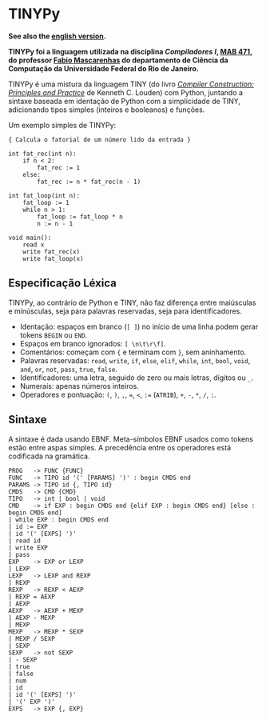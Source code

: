 # TINYPy

**See also the [english version](en/TINYPy.md).**

**TINYPy foi a linguagem utilizada na disciplina *Compiladores I*, [MAB 471](http://www.dcc.ufrj.br/~fabiom/comp), do professor [Fabio Mascarenhas](http://www.dcc.ufrj.br/~fabiom) do departamento de Ciência da Computação da Universidade Federal do Rio de Janeiro.**

TINYPy é uma mistura da linguagem TINY (do livro [*Compiler Construction: Principles and Practice*]() de Kenneth C. Louden) com Python, juntando a sintaxe baseada em identação de Python com a simplicidade de TINY, adicionando tipos simples (inteiros e booleanos) e funções.

Um exemplo simples de TINYPy:

    { Calcula o fatorial de um número lido da entrada }

    int fat_rec(int n):
        if n < 2:
            fat_rec := 1
        else:
            fat_rec := n * fat_rec(n - 1)

    int fat_loop(int n):
        fat_loop := 1
        while n > 1:
            fat_loop := fat_loop * n
            n := n - 1

    void main():
        read x
        write fat_rec(x)
        write fat_loop(x)

## Especificação Léxica

TINYPy, ao contrário de Python e TINY, não faz diferença entre maiúsculas e minúsculas, seja para palavras reservadas, seja para identificadores.

* Identação: espaços em branco (`[ ]`) no início de uma linha podem gerar tokens `BEGIN` ou `END`.
* Espaços em branco ignorados: `[ \n\t\r\f]`.
* Comentários: começam com `{` e terminam com `}`, sem aninhamento.
* Palavras reservadas: `read`, `write`, `if`, `else`, `elif`, `while`, `int`, `bool`, `void`, `and`, `or`, `not`, `pass`, `true`, `false`.
* Identificadores: uma letra, seguido de zero ou mais letras, dígitos ou `_`.
* Numerais: apenas números inteiros.
* Operadores e pontuação: `(`, `)`, `,`, `=`, `<`, `:=` (`ATRIB`), `+`, `-`, `*`, `/`, `:`.

## Sintaxe

A sintaxe é dada usando EBNF. Meta-símbolos EBNF usados como tokens estão entre aspas simples. A precedência entre os operadores está codificada na gramática.

```
PROG   -> FUNC {FUNC}
FUNC   -> TIPO id '(' [PARAMS] ')' : begin CMDS end
PARAMS -> TIPO id {, TIPO id}
CMDS   -> CMD {CMD}
TIPO   -> int | bool | void
CMD    -> if EXP : begin CMDS end {elif EXP : begin CMDS end} [else : begin CMDS end]
| while EXP : begin CMDS end
| id := EXP
| id '(' [EXPS] ')'
| read id
| write EXP
| pass
EXP    -> EXP or LEXP
| LEXP
LEXP   -> LEXP and REXP
| REXP
REXP   -> REXP < AEXP
| REXP = AEXP
| AEXP
AEXP   -> AEXP + MEXP
| AEXP - MEXP
| MEXP
MEXP   -> MEXP * SEXP
| MEXP / SEXP
| SEXP
SEXP   -> not SEXP
| - SEXP
| true
| false
| num
| id
| id '(' [EXPS] ')'
| '(' EXP ')'
EXPS   -> EXP {, EXP}
```
